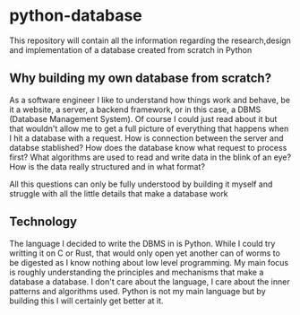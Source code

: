 # python-database
This repository will contain all the information regarding the research,design and implementation of a database created from scratch in Python

## Why building my own database from scratch?
As a software engineer I like to understand how things work and behave, be it a website, a server, a backend framework, or in this case, a DBMS (Database Management System).
Of course I could just read about it but that wouldn't allow me to get a full picture of everything that happens when I hit a database with a request.
How is connection between the server and databse stablished?
How does the database know what request to process first?
What algorithms are used to read and write data in the blink of an eye?
How is the data really structured and in what format?

All this questions can only be fully understood by building it myself and struggle with all the little details that make a database work

## Technology
The language I decided to write the DBMS in is Python. While I could try writting it on C or Rust, that would only open yet another can of worms to be digested as I know nothing about low level programming. 
My main focus is roughly understanding the principles and mechanisms that make a database a database. I don't care about the language, I care about the inner patterns and algorithms used.
Python is not my main language but by building this I will certainly get better at it.

